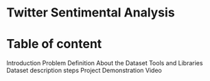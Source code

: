 # Twitter Sentimental Analysis
# Table of content
   Introduction
  Problem Definition
  About the Dataset
Tools and Libraries
Dataset description
steps
Project Demonstration Video
